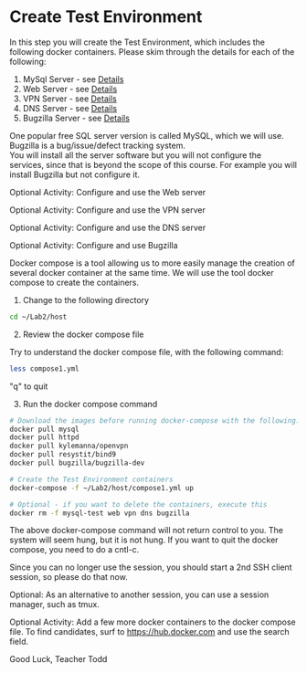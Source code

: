 # Create Test Environment

In this step you will create the Test Environment, which includes the following docker containers.
Please skim through the details for each of the following:

1. MySql Server - see [Details](https://hub.docker.com/_/mysql)
2. Web Server - see [Details](https://hub.docker.com/_/httpd)
3. VPN Server - see [Details](https://hub.docker.com/r/kylemanna/openvpn)
4. DNS Server - see [Details](https://hub.docker.com/r/resystit/bind9) 
5. Bugzilla Server - see [Details](https://hub.docker.com/r/bugzilla/bugzilla-dev)

One popular free SQL server version is called MySQL, which we will use. 
Bugzilla is a bug/issue/defect tracking system.  
You will install all the server software but you will not configure the services, since that is beyond the scope of this course.  For example you will install Bugzilla but not configure it.

Optional Activity: Configure and use the Web server

Optional Activity: Configure and use the VPN server

Optional Activity: Configure and use the DNS server

Optional Activity: Configure and use Bugzilla

Docker compose is a tool allowing us to more easily manage the creation of several docker container at the same time.  We will use the tool docker compose to create the containers.

1. Change to the following directory

```bash
cd ~/Lab2/host
```

2. Review the docker compose file

Try to understand the docker compose file, with the following command:

```bash
less compose1.yml
```

"q" to quit

3. Run the docker compose command

```bash
# Download the images before running docker-compose with the following:
docker pull mysql
docker pull httpd 
docker pull kylemanna/openvpn
docker pull resystit/bind9
docker pull bugzilla/bugzilla-dev 
```

```bash
# Create the Test Environment containers
docker-compose -f ~/Lab2/host/compose1.yml up

# Optional - if you want to delete the containers, execute this
docker rm -f mysql-test web vpn dns bugzilla
```

The above docker-compose command will not return control to you.
The system will seem hung, but it is not hung.
If you want to quit the docker compose, you need to do a cntl-c.

Since you can no longer use the session, you should start a 2nd SSH client session, so please do that now.

Optional: As an alternative to another session, you can use a session manager, such as tmux.

Optional Activity: Add a few more docker containers to the docker compose file.
To find candidates, surf to https://hub.docker.com and use the search field.

Good Luck, Teacher Todd

